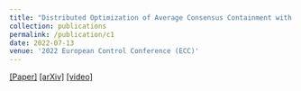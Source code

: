 ```yaml
---
title: "Distributed Optimization of Average Consensus Containment with Multiple Stationary Leaders"
collection: publications
permalink: /publication/c1
date: 2022-07-13
venue: '2022 European Control Conference (ECC)'
---
```


[[Paper]](https://doi.org/10.23919/ECC55457.2022.9838420) [[arXiv]](https://arxiv.org/pdf/2203.16451.pdf) [[video]](https://drive.google.com/file/d/1qW4DWnIFgbMOK145zuk7dtH80cMMbmjV/view?usp=sharing)
